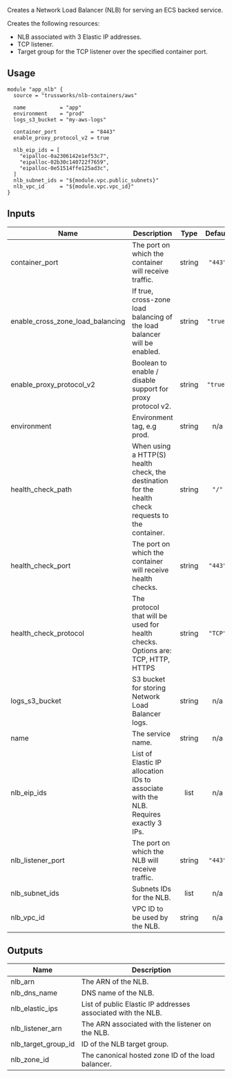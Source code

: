 <!-- BEGINNING OF PRE-COMMIT-TERRAFORM DOCS HOOK -->
Creates a Network Load Balancer (NLB) for serving an ECS backed service.

Creates the following resources:

* NLB associated with 3 Elastic IP addresses.
* TCP listener.
* Target group for the TCP listener over the specified container port.

## Usage

```hcl
module "app_nlb" {
  source = "trussworks/nlb-containers/aws"

  name           = "app"
  environment    = "prod"
  logs_s3_bucket = "my-aws-logs"

  container_port           = "8443"
  enable_proxy_protocol_v2 = true

  nlb_eip_ids = [
    "eipalloc-0a2306142e1ef53c7",
    "eipalloc-02b30c140722f7659",
    "eipalloc-0e51514ffe125ad3c",
  ]
  nlb_subnet_ids = "${module.vpc.public_subnets}"
  nlb_vpc_id     = "${module.vpc.vpc_id}"
}
```

## Inputs

| Name | Description | Type | Default | Required |
|------|-------------|:----:|:-----:|:-----:|
| container\_port | The port on which the container will receive traffic. | string | `"443"` | no |
| enable\_cross\_zone\_load\_balancing | If true, cross-zone load balancing of the load balancer will be enabled. | string | `"true"` | no |
| enable\_proxy\_protocol\_v2 | Boolean to enable / disable support for proxy protocol v2. | string | `"true"` | no |
| environment | Environment tag, e.g prod. | string | n/a | yes |
| health\_check\_path | When using a HTTP(S) health check, the destination for the health check requests to the container. | string | `"/"` | no |
| health\_check\_port | The port on which the container will receive health checks. | string | `"443"` | no |
| health\_check\_protocol | The protocol that will be used for health checks.  Options are: TCP, HTTP, HTTPS | string | `"TCP"` | no |
| logs\_s3\_bucket | S3 bucket for storing Network Load Balancer logs. | string | n/a | yes |
| name | The service name. | string | n/a | yes |
| nlb\_eip\_ids | List of Elastic IP allocation IDs to associate with the NLB. Requires exactly 3 IPs. | list | n/a | yes |
| nlb\_listener\_port | The port on which the NLB will receive traffic. | string | `"443"` | no |
| nlb\_subnet\_ids | Subnets IDs for the NLB. | list | n/a | yes |
| nlb\_vpc\_id | VPC ID to be used by the NLB. | string | n/a | yes |

## Outputs

| Name | Description |
|------|-------------|
| nlb\_arn | The ARN of the NLB. |
| nlb\_dns\_name | DNS name of the NLB. |
| nlb\_elastic\_ips | List of public Elastic IP addresses associated with the NLB. |
| nlb\_listener\_arn | The ARN associated with the listener on the NLB. |
| nlb\_target\_group\_id | ID of the NLB target group. |
| nlb\_zone\_id | The canonical hosted zone ID of the load balancer. |

<!-- END OF PRE-COMMIT-TERRAFORM DOCS HOOK -->


